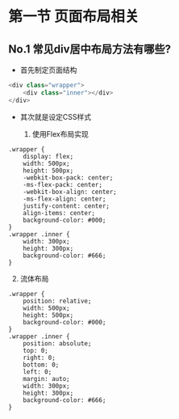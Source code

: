 # 第一节 页面布局相关

## No.1 常见div居中布局方法有哪些?

* 首先制定页面结构

```js
<div class="wrapper">
    <div class="inner"></div>
</div>
```

* 其次就是设定CSS样式

  1. 使用Flex布局实现

```
.wrapper {
    display: flex;
    width: 500px;
    height: 500px;
    -webkit-box-pack: center;
    -ms-flex-pack: center;
    -webkit-box-align: center;
    -ms-flex-align: center;
    justify-content: center;
    align-items: center;
    background-color: #000;
}
.wrapper .inner {
    width: 300px;
    height: 300px;
    background-color: #666;
}
```

  2. 流体布局

```
.wrapper {
    position: relative;
    width: 500px;
    height: 500px;
    background-color: #000;
}
.wrapper .inner {
    position: absolute;
    top: 0;
    right: 0;
    bottom: 0;
    left: 0;
    margin: auto;
    width: 300px;
    height: 300px;
    background-color: #666;
}
```

